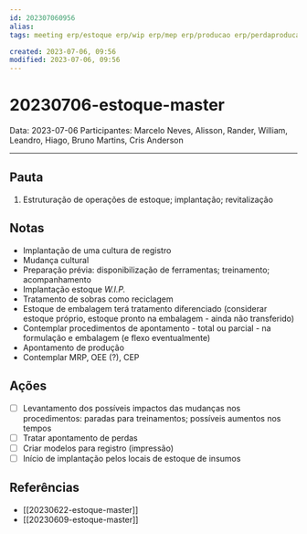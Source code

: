 ```yaml
---
id: 202307060956
alias: 
tags: meeting erp/estoque erp/wip erp/mep erp/producao erp/perdaproducao skala/master

created: 2023-07-06, 09:56
modified: 2023-07-06, 09:56
---
```

# 20230706-estoque-master

Data: 2023-07-06
Participantes: Marcelo Neves, Alisson, Rander, William, Leandro, Hiago, Bruno Martins, Cris Anderson

---

## Pauta

1. Estruturação de operações de estoque; implantação; revitalização

## Notas

- Implantação de uma cultura de registro
- Mudança cultural
- Preparação prévia: disponibilização de ferramentas; treinamento; acompanhamento
- Implantação estoque _W.I.P._
- Tratamento de sobras como reciclagem
- Estoque de embalagem terá tratamento diferenciado (considerar estoque próprio, estoque pronto na embalagem - ainda não transferido)
- Contemplar procedimentos de apontamento - total ou parcial - na formulação e embalagem (e flexo eventualmente)
- Apontamento de produção
- Contemplar MRP, OEE (?), CEP

## Ações

- [ ] Levantamento dos possíveis impactos das mudanças nos procedimentos: paradas para treinamentos; possíveis aumentos nos tempos
- [ ] Tratar apontamento de perdas
- [ ] Criar modelos para registro (impressão)
- [ ] Início de implantação pelos locais de estoque de insumos

## Referências

- [[20230622-estoque-master]]
- [[20230609-estoque-master]]
